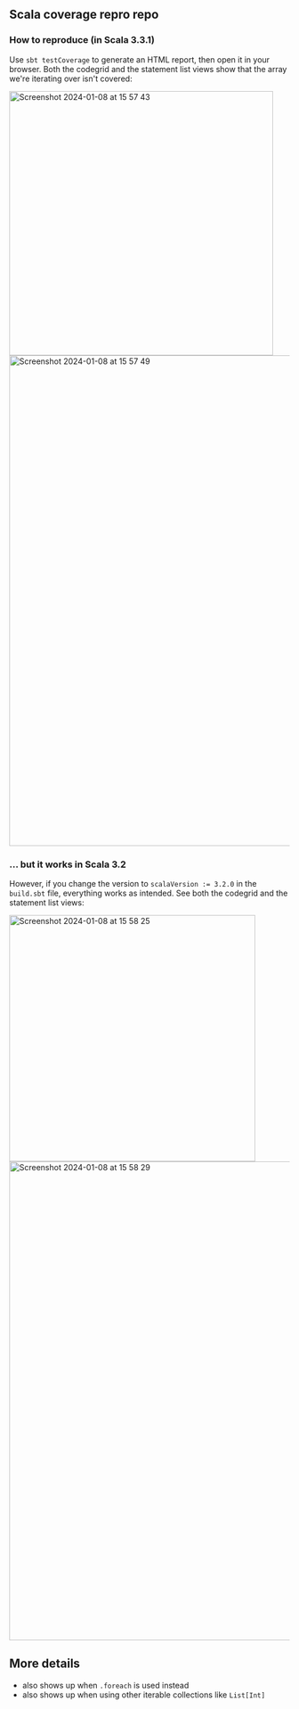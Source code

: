 ## Scala coverage repro repo

### How to reproduce (in Scala 3.3.1)

Use `sbt testCoverage` to generate an HTML report, then open it in your browser.
Both the codegrid and the statement list views show that the array we're iterating over isn't covered:

<img width="474" alt="Screenshot 2024-01-08 at 15 57 43" src="https://github.com/jiribenes/scala-coverage-repro/assets/11269173/2ee87ed5-4dad-409a-89f5-1fc68b13476c">
<img width="880" alt="Screenshot 2024-01-08 at 15 57 49" src="https://github.com/jiribenes/scala-coverage-repro/assets/11269173/a8aa6d81-91ea-4dbe-95aa-ad7509a84ca4">

### ... but it works in Scala 3.2

However, if you change the version to `scalaVersion := 3.2.0` in the `build.sbt` file, everything works as intended.
See both the codegrid and the statement list views:

<img width="442" alt="Screenshot 2024-01-08 at 15 58 25" src="https://github.com/jiribenes/scala-coverage-repro/assets/11269173/8a5a84b4-f033-4a54-8db5-58b1dab0ccf1">
<img width="859" alt="Screenshot 2024-01-08 at 15 58 29" src="https://github.com/jiribenes/scala-coverage-repro/assets/11269173/19b6ba12-89d6-4332-a0e0-4f3b5aa90961">


## More details

- also shows up when `.foreach` is used instead
- also shows up when using other iterable collections like `List[Int]`
